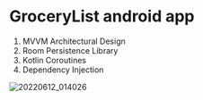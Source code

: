# GroceryList android app

1. MVVM Architectural Design
2. Room Persistence Library
3. Kotlin Coroutines
4. Dependency Injection

![20220612_014026](https://user-images.githubusercontent.com/42418189/173203508-a8d099b3-c306-4947-aca8-8239168efdae.gif)
